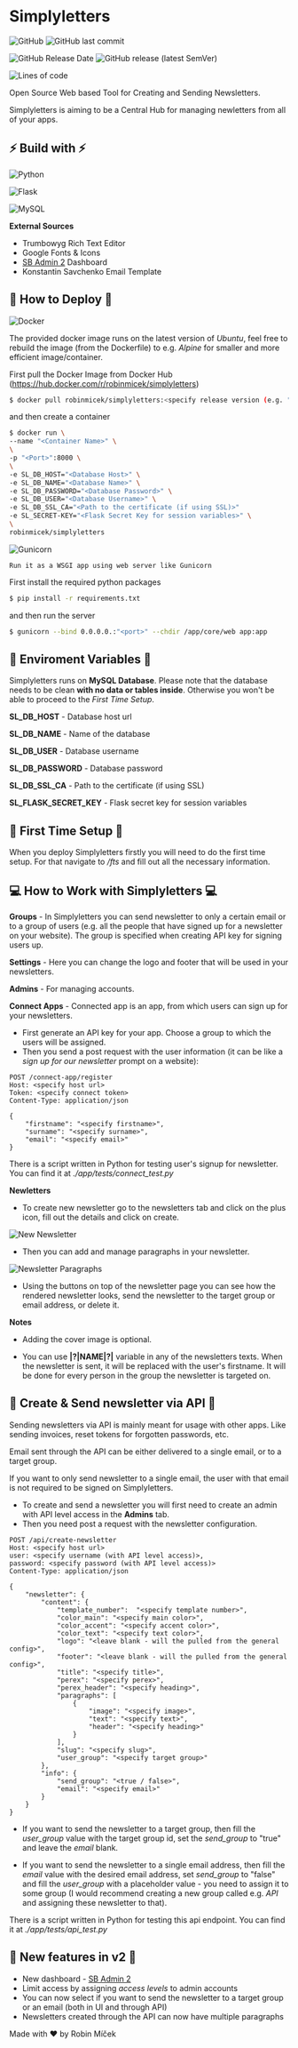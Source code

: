 # Simplyletters

![GitHub](https://img.shields.io/github/license/robinmicek/Simplyletters)
![GitHub last commit](https://img.shields.io/github/last-commit/robinmicek/simplyletters)

![GitHub Release Date](https://img.shields.io/github/release-date/robinmicek/simplyletters)
![GitHub release (latest SemVer)](https://img.shields.io/github/v/release/robinmicek/simplyletters)

![Lines of code](https://img.shields.io/tokei/lines/github/robinmicek/simplyletters)

Open Source Web based Tool for Creating and Sending Newsletters.

Simplyletters is aiming to be a Central Hub for managing newletters from all of your apps.


## ⚡ Build with ⚡
![Python](https://img.shields.io/badge/python-3670A0?style=for-the-badge&logo=python&logoColor=ffdd54)

![Flask](https://img.shields.io/badge/flask-%23000.svg?style=for-the-badge&logo=flask&logoColor=white)

![MySQL](https://img.shields.io/badge/mysql-%2300f.svg?style=for-the-badge&logo=mysql&logoColor=white)

**External Sources**

* Trumbowyg Rich Text Editor
* Google Fonts & Icons
* [SB Admin 2](https://github.com/StartBootstrap/startbootstrap-sb-admin-2) Dashboard
* Konstantin Savchenko Email Template



## 🔌 How to Deploy 🔌
![Docker](https://img.shields.io/badge/docker-%230db7ed.svg?style=for-the-badge&logo=docker&logoColor=white)

The provided docker image runs on the latest version of _Ubuntu_, feel free to 
rebuild the image (from the Dockerfile) to e.g. _Alpine_ for smaller and more efficient image/container. 

First pull the Docker Image from Docker Hub (https://hub.docker.com/r/robinmicek/simplyletters)
```bash
$ docker pull robinmicek/simplyletters:<specify release version (e.g. "v2.0")>
```
and then create a container
```bash
$ docker run \
--name "<Container Name>" \
\
-p "<Port>":8000 \
\
-e SL_DB_HOST="<Database Host>" \
-e SL_DB_NAME="<Database Name>" \
-e SL_DB_PASSWORD="<Database Password>" \
-e SL_DB_USER="<Database Username>" \
-e SL_DB_SSL_CA="<Path to the certificate (if using SSL)>"
-e SL_SECRET-KEY="<Flask Secret Key for session variables>" \
\
robinmicek/simplyletters
```


![Gunicorn](https://img.shields.io/badge/gunicorn-%298729.svg?style=for-the-badge&logo=gunicorn&logoColor=white)

    Run it as a WSGI app using web server like Gunicorn

First install the required python packages
```bash
$ pip install -r requirements.txt
``` 
and then run the server

```bash
$ gunicorn --bind 0.0.0.0.:"<port>" --chdir /app/core/web app:app
```



## 🔐 Enviroment Variables 🔐
Simplyletters runs on **MySQL Database**. Please note that the database needs to be clean **with no data or tables inside**. Otherwise you won't be able to proceed to the *First Time Setup*.

**SL_DB_HOST** - Database host url

**SL_DB_NAME** - Name of the database

**SL_DB_USER** - Database username

**SL_DB_PASSWORD** - Database password

**SL_DB_SSL_CA** - Path to the certificate (if using SSL)

**SL_FLASK_SECRET_KEY** - Flask secret key for session variables


## 🔧 First Time Setup 🔧
When you deploy Simplyletters firstly you will need to do the first time setup.
For that navigate to _/fts_ and fill out all the necessary information.


## 💻 How to Work with Simplyletters 💻

**Groups** - In Simplyletters you can send newsletter to only a certain email or to a group of users (e.g. all the people that have signed up for a newsletter on your website). The group is specified when creating API key for signing users up.

**Settings** - Here you can change the logo and footer that will be used in your newsletters.

**Admins** - For managing accounts.

**Connect Apps** - Connected app is an app, from which users can sign up for your newsletters.
* First generate an API key for your app. Choose a group to which the users will be assigned.
* Then you send a post request with the user information (it can be like a *sign up for our newsletter* prompt on a website):

```
POST /connect-app/register
Host: <specify host url>
Token: <specify connect token>
Content-Type: application/json

{
    "firstname": "<specify firstname>",
    "surname": "<specify surname>",
    "email": "<specify email>"
}
```

There is a script written in Python for testing user's signup for newsletter. You can find it at *./app/tests/connect_test.py*

**Newletters**
* To create new newsletter go to the newsletters tab and click on the plus icon, fill out the details and click on create.

![New Newsletter](/img/newsletter-new.png)

* Then you can add and manage paragraphs in your newsletter. 

![Newsletter Paragraphs](/img/newsletter-paragraphs.png)

* Using the buttons on top of the newsletter page you can see how the rendered newsletter looks, send the newsletter to the target group or email address, or delete it.

**Notes**

* Adding the cover image is optional.

* You can use **|?|NAME|?|** variable in any of the newsletters texts. When the newsletter is sent, it will be replaced with the user's firstname. It will be done for every person in the group the newsletter is targeted on.



## 📲 Create & Send newsletter via API 📲

Sending newsletters via API is mainly meant for usage with other apps. Like sending invoices, reset tokens for forgotten passwords, etc. 

Email sent through the API can be either delivered to a single email, or to a target group.

If you want to only send newsletter to a single email, the user with that email is not required to be signed on Simplyletters.

* To create and send a newsletter you will first need to create an admin with API level access in the **Admins** tab. 
* Then you need post a request with the newsletter configuration. 

```
POST /api/create-newsletter
Host: <specify host url>
user: <specify username (with API level access)>,
password: <specify password (with API level access)>
Content-Type: application/json

{
    "newsletter": {
        "content": {
            "template_number":  "<specify template number>",
            "color_main": "<specify main color>",
            "color_accent": "<specify accent color>", 
            "color_text": "<specify text color>",
            "logo": "<leave blank - will the pulled from the general config>",
            "footer": "<leave blank - will the pulled from the general config>", 
            "title": "<specify title>", 
            "perex": "<specify perex>", 
            "perex_header": "<specify heading>",
            "paragraphs": [
                {
                    "image": "<specify image>",
                    "text": "<specify text>",
                    "header": "<specify heading>"
                }
            ],
            "slug": "<specify slug>", 
            "user_group": "<specify target group>"
        },
        "info": {
            "send_group": "<true / false>",
            "email": "<specify email>"
        }
    }
}
```

*  If you want to send the newsletter to a target group, then fill the _user_group_ value with the target group id, set the _send_group_ to "true" and leave the _email_ blank.

*  If you want to send the newsletter to a single email address, then fill the _email_ value with the desired email address, set _send_group_ to "false" and fill the _user_group_ with a placeholder value - you need to assign it to some group (I would recommend creating a new group called e.g. _API_ and assigning these newsletter to that).


There is a script written in Python for testing this api endpoint. You can find it at *./app/tests/api_test.py*



## 📣 New features in v2 📣

* New dashboard - [SB Admin 2](https://github.com/StartBootstrap/startbootstrap-sb-admin-2)
* Limit access by assigning _access levels_ to admin accounts
* You can now select if you want to send the newsletter to a target group or an email (both in UI and through API)
* Newsletters created through the API can now have multiple paragraphs


Made with ❤ by Robin Míček
